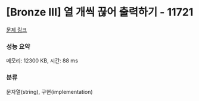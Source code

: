 # [Bronze III] 열 개씩 끊어 출력하기 - 11721 

[문제 링크](https://www.acmicpc.net/problem/11721) 

### 성능 요약

메모리: 12300 KB, 시간: 88 ms

### 분류

문자열(string), 구현(implementation)

